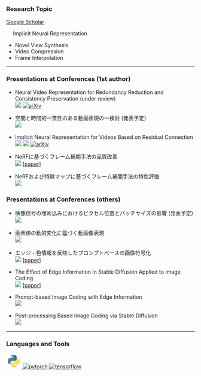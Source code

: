 ### Research Topic
[Google Scholar](https://scholar.google.com/citations?user=I_9AZyYAAAAJ)<br> 

&emsp; Implicit Neural Representation<br>
- Novel View Synthesis<br>
- Video Compression<br>
- Frame Interpolation<br>

---
### Presentations at Conferences (1st author)
- Neural Video Representation for Redundancy Reduction and Consistency Preservation (under review) <br>
  [<img src="https://img.shields.io/badge/-GitHub-181717.svg?logo=github&style=flat">](https://github.com/th359/HF-HNeRV)
  [![arXiv](https://img.shields.io/badge/arXiv-2409.18497-b31b1b.svg)](https://arxiv.org/abs/2409.18497)

- 空間と時間的一貫性のある動画表現の一検討 (発表予定) <br>
  [<img src="https://img.shields.io/badge/PCSJ/IMPS 2024-lightgray.svg?style=flat&logo=java">](https://www.pcsj-imps.org/archive/2024.html)

- Implicit Neural Representation for Videos Based on Residual Connection <br>
  [<img src="https://img.shields.io/badge/GCCE 2024-lightgray.svg?style=flat&logo=java">](https://www.ieee-gcce.org/2024/index.html)
  [<img src="https://img.shields.io/badge/-GitHub-181717.svg?logo=github&style=flat">](https://github.com/th359/RC-HNeRV)
  [![arXiv](https://img.shields.io/badge/arXiv-2407.06164-b31b1b.svg)](https://arxiv.org/abs/2407.06164)

- NeRFに基づくフレーム補間手法の品質改善 <br>
  [<img src="https://img.shields.io/badge/IEICE 2024-lightgray.svg?style=flat&logo=java">](https://www.ieice.org/jpn_r/activities/taikai/general/2024/)
  [[paper](https://www.ams.giti.waseda.ac.jp/data/pdf-files/2024IEICE_D-11A-26.pdf)]

- NeRFおよび特徴マップに基づくフレーム補間手法の特性評価 <br>
  [<img src="https://img.shields.io/badge/PCSJ/IMPS 2023-lightgray.svg?style=flat&logo=java">](https://www.pcsj-imps.org/archive/2023.html)

### Presentations at Conferences (others)
- 映像信号の埋め込みにおけるピクセル位置とパッチサイズの影響 (発表予定) <br>
  [<img src="https://img.shields.io/badge/PCSJ/IMPS 2024-lightgray.svg?style=flat&logo=java">](https://www.pcsj-imps.org/archive/2024.html)

- 画素値の動的変化に基づく動画像表現 <br>
  [<img src="https://img.shields.io/badge/ITE annual conv. 2024-lightgray.svg?style=flat&logo=java">](https://www.ite.or.jp/annual/2024/)

- エッジ・色情報を反映したプロンプトベースの画像符号化 <br>
  [<img src="https://img.shields.io/badge/IEICE 2024-lightgray.svg?style=flat&logo=java">](https://www.ieice.org/jpn_r/activities/taikai/general/2024/)
  [[paper](https://www.ams.giti.waseda.ac.jp/data/pdf-files/2024IEICE_D-11A-27.pdf)]

- The Effect of Edge Information in Stable Diffusion Applied to Image Coding <br>
  [<img src="https://img.shields.io/badge/IEVC 2024-lightgray.svg?style=flat&logo=java">](https://www.iieej.org/en/ievc2024/)
  [[paper](https://www.ams.giti.waseda.ac.jp/data/pdf-files/2024IEVC_LBP-15.pdf)]

- Prompt-based Image Coding with Edge Information <br>
  [<img src="https://img.shields.io/badge/PCSJ/IMPS 2023-lightgray.svg?style=flat&logo=java">](https://www.pcsj-imps.org/archive/2023.html)

- Post-processing Based Image Coding via Stable Diffusion <br>
  [<img src="https://img.shields.io/badge/PCSJ/IMPS 2023-lightgray.svg?style=flat&logo=java">](https://www.pcsj-imps.org/archive/2023.html)

---

### Languages and Tools
<p align="left"> <a href="https://www.python.org" target="_blank" rel="noreferrer"> <img src="https://raw.githubusercontent.com/devicons/devicon/master/icons/python/python-original.svg" alt="python" width="40" height="40"/> </a> <a href="https://pytorch.org/" target="_blank" rel="noreferrer"> <img src="https://www.vectorlogo.zone/logos/pytorch/pytorch-icon.svg" alt="pytorch" width="40" height="40"/> </a> <a href="https://www.tensorflow.org" target="_blank" rel="noreferrer"> <img src="https://www.vectorlogo.zone/logos/tensorflow/tensorflow-icon.svg" alt="tensorflow" width="40" height="40"/> </a> </p>
